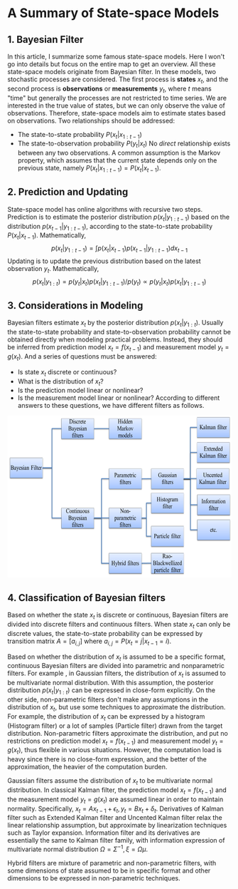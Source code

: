 # A Summary of State-space Models
## 1. Bayesian Filter
In this article, I summarize some famous state-space models. Here I won't go into details but focus on the entire map to get an overview. All these state-space models originate from Bayesian filter. In these models, two stochastic processes are considered. The first process is **states** $x_t$, and the second process is **observations** or **measurements** $y_t$, where $t$ means "time" but generally the processes are not restricted to time series. We are interested in the true value of states, but we can only observe the value of observations. Therefore, state-space models aim to estimate states based on observations. Two relationships should be addressed:

* The state-to-state probability $P(x_t | x_{1:t-1})$
* The state-to-observation probability $P(y_t | x_t)$
No *direct* relationship exists between any two observations. A common assumption is the Markov property, which assumes that the current state depends only on the previous state, namely $P(x_t | x_{1:t-1})=P(x_t|x_{t-1})$.

## 2. Prediction and Updating
State-space model has online algorithms with recursive two steps. Prediction is to estimate the posterior distribution $p(x_t | y_{1:t-1})$ based on the distribution $p(x_{t-1}| y_{1:t-1})$, according to the state-to-state probability $P(x_t|x_{t-1})$. Mathematically,
$$
	p(x_t|y_{1:t-1})=\int p(x_t|x_{t-1}) p(x_{t-1}|y_{1:t-1}) dx_{t-1}
$$
Updating is to update the previous distribution based on the latest observation $y_t$. Mathematically,
$$
	p(x_t | y_{1:t})= p(y_t|x_t) p(x_t|y_{1:t-1}) /p(y_t) \propto p(y_t|x_t) p(x_t|y_{1:t-1})
$$

## 3. Considerations in Modeling
Bayesian filters estimate $x_t$ by the posterior distribution $p(x_t | y_{1:t})$. Usually the state-to-state probability and state-to-observation probability cannot be obtained directly when modeling practical problems. Instead, they should be inferred from prediction model $x_t=f(x_{t-1})$ and measurement model $y_t=g(x_t)$. And a series of questions must be answered:

* Is state $x_t$ discrete or continuous?
* What is the distribution of $x_t$?
* Is the prediction model linear or nonlinear?
* Is the measurement model linear or nonlinear?
According to different answers to these questions, we have different filters as follows.

<img src="./structure-of-bayesian-filters.png" alt="" width="625" height="364" />

## 4. Classification of Bayesian filters
Based on whether the state $x_t$ is discrete or continuous, Bayesian filters are divided into discrete filters and continuous filters. When state $x_t$ can only be discrete values, the state-to-state probability can be expressed by transition matrix $A=[a_{i,j}]$ where $a_{i,j}=P(x_t =j|x_{t-1}=i)$.

Based on whether the distribution of $x_t$ is assumed to be a specific format, continuous Bayesian filters are divided into parametric and nonparametric filters. For example , in Gaussian filters, the distribution of $x_t$ is assumed to be multivariate normal distribution. With this assumption, the posterior distribution $p(x_t|y_{1:t})$ can be expressed in close-form explicitly. On the other side, non-parametric filters don't make any assumptions in the distribution of $x_t$, but use some techniques to approximate the distribution. For example, the distribution of $x_t$ can be expressed by a histogram (Histogram filter) or a lot of samples (Particle filter) drawn from the target distribution. Non-parametric filters approximate the distribution, and put no restrictions on prediction model $x_t=f(x_{t-1})$ and measurement model $y_t=g(x_t)$, thus flexible in various situations. However, the computation load is heavy since there is no close-form expression, and the better of the approximation, the heavier of the computation burden.

Gaussian filters assume the distribution of $x_t$ to be multivariate normal distribution. In classical Kalman filter, the prediction model $x_t=f(x_{t-1})$ and the measurement model $y_t=g(x_t)$ are assumed linear in order to maintain normality. Specifically, $x_t=A x_{t-1}+ \epsilon_t, y_t=B x_t + \delta_t$. Derivatives of Kalman filter such as Extended Kalman filter and Uncented Kalman filter relax the linear relationship assumption, but approximate by linearization techniques such as Taylor expansion. Information filter and its derivatives are essentially the same to Kalman filter family, with information expression of multivariate normal distribution $\Omega=\Sigma^{-1}, \xi=\Omega \mu$.

Hybrid filters are mixture of parametric and non-parametric filters, with some dimensions of state assumed to be in specific format and other dimensions to be expressed in non-parametric techniques.